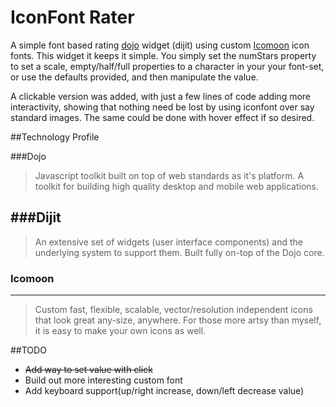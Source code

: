 IconFont Rater
=========

A simple font based rating [dojo] widget (dijit) using custom [Icomoon] icon fonts.  This widget it keeps it simple.
You simply set the numStars property to set a scale, empty/half/full properties to a character in your your font-set, or use the defaults provided, and then manipulate the value.

A clickable version was added, with just a few lines of code adding more interactivity, showing that nothing need be lost by using iconfont over say standard images.  The same could be done with hover effect if so desired.

##Technology Profile

###Dojo 


>Javascript toolkit built on top of web standards as it's platform. A toolkit for building high quality desktop and mobile web applications.

###Dijit
-------
> An extensive set of widgets (user interface components) and the underlying system to support them. Built fully on-top of the Dojo core.

### Icomoon
--------
> Custom fast, flexible, scalable, vector/resolution independent icons that look great any-size, anywhere.  For those more artsy than myself, it is easy to make your own icons as well.


##TODO
 - ~~Add way to set value with click~~
 - Build out more interesting custom font
 - Add keyboard support(up/right increase, down/left decrease value)

[Icomoon]:http://icomoon.io
[dojo]:http://dojotoolkit.org/




